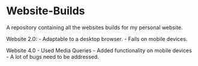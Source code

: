 Website-Builds
==============

A repository containing all the websites builds for my personal website.

  Website 2.0: 
    - Adaptable to a desktop browser.
    - Fails on mobile devices.
    
  Website 4.0
    - Used Media Queries
    - Added functionality on mobile devices
    - A lot of bugs need to be addressed. 
  
  
